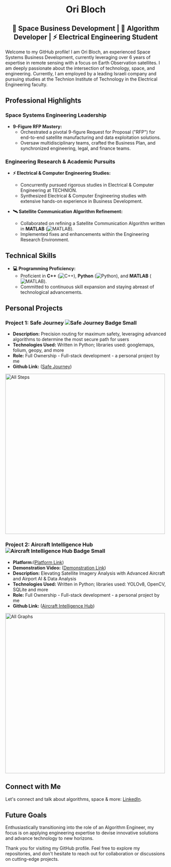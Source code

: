 <div align="center">
  <h1>Ori Bloch</h1>
  <h2>🚀 Space Business Development  | 🧠 Algorithm Developer | ⚡ Electrical Engineering Student</h2>
</div>

Welcome to my GitHub profile! I am Ori Bloch, an experienced Space Systems Business Development, currently leveraging over 6 years of expertise in remote sensing with a focus on Earth Observation satellites. I am deeply passionate about the intersection of technology, space, and engineering. Currently, I am employed by a leading Israeli company and pursuing studies at the Technion Institute of Technology in the Electrical Engineering faculty.

## Professional Highlights

### Space Systems Engineering Leadership
- **9-Figure RFP Mastery:**
  - Orchestrated a pivotal 9-figure Request for Proposal ("RFP") for end-to-end satellite manufacturing and data exploitation solutions.
  - Oversaw multidisciplinary teams, crafted the Business Plan, and synchronized engineering, legal, and finance teams.

### Engineering Research & Academic Pursuits
- **⚡ Electrical & Computer Engineering Studies:**
  - Concurrently pursued rigorous studies in Electrical & Computer Engineering at TECHNION.
  - Synthesized Electrical & Computer Engineering studies with extensive hands-on experience in Business Development.

- **🛰️ Satellite Communication Algorithm Refinement:**
  - Collaborated on refining a Satellite Communication Algorithm written in **MATLAB** (![MATLAB](https://upload.wikimedia.org/wikipedia/commons/thumb/2/21/Matlab_Logo.png/32px-Matlab_Logo.png)).
  - Implemented fixes and enhancements within the Engineering Research Environment.

## Technical Skills
- **💻 Programming Proficiency:**
  - Proficient in **C++** (![C++](https://upload.wikimedia.org/wikipedia/commons/thumb/1/18/ISO_C%2B%2B_Logo.svg/32px-ISO_C%2B%2B_Logo.svg.png)), **Python** (![Python](https://upload.wikimedia.org/wikipedia/commons/thumb/c/c3/Python-logo-notext.svg/32px-Python-logo-notext.svg.png)), and **MATLAB** (![MATLAB](https://upload.wikimedia.org/wikipedia/commons/thumb/2/21/Matlab_Logo.png/32px-Matlab_Logo.png)).
  - Committed to continuous skill expansion and staying abreast of technological advancements.

## Personal Projects

### Project 1: Safe Journey ![Safe Journey Badge Small](https://github.com/OriBloch/OriBloch/assets/153440570/1bb41875-fa75-4ab3-922e-f004b8153e99)
- **Description:** Precision routing for maximum safety, leveraging advanced algorithms to determine the most secure path for users
- **Technologies Used:** Written in Python; libraries used: googlemaps, folium, geopy, and more
- **Role:** Full Ownership - Full-stack development - a personal project by me
- **Github Link:** ([Safe Journey](https://github.com/OriBloch/Safe-Journey))
<img src="https://github.com/OriBloch/OriBloch/assets/153440570/456e7d9d-de6d-4d82-beb3-fa4bd5a7a60c" alt="All Steps" width="500">

###

### Project 2: Aircraft Intelligence Hub![Aircraft Intelligence Hub Badge Small](https://github.com/OriBloch/OriBloch/assets/153440570/cc056cfe-986a-4d22-847f-6b58e6a6488a)
- **Platform:**([Platform Link](https://aircraft-intelligence.streamlit.app/))
- **Demonstration Video:** ([Demonstration Link]()) 
- **Description:** Elevating Satellite Imagery Analysis with Advanced Aircraft and Airport AI & Data Analysis
- **Technologies Used:** Written in Python; libraries used: YOLOv8, OpenCV, SQLite and more
- **Role:** Full Ownership - Full-stack development - a personal project by me
- **Github Link:** ([Aircraft Intelligence Hub](https://github.com/OriBloch/Aircraft-Intelligence-Hub))
<img src="![Aircraft Intelligence Hub linkedin Post](https://github.com/OriBloch/OriBloch/assets/153440570/d430cf5b-013c-481a-8f07-08c7b90196e6)" alt="All Graphs" width="500">

## Connect with Me
Let's connect and talk about algorithms, space & more: [LinkedIn](https://www.linkedin.com/in/ori-bloch-312768207/).


## Future Goals
Enthusiastically transitioning into the role of an Algorithm Engineer, my focus is on applying engineering expertise to devise innovative solutions and advance technology to new horizons.

Thank you for visiting my GitHub profile. Feel free to explore my repositories, and don't hesitate to reach out for collaboration or discussions on cutting-edge projects.
